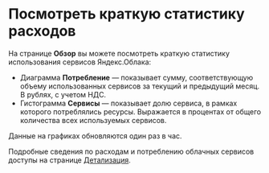 # Посмотреть краткую статистику расходов

На странице **Обзор** вы можете посмотреть краткую статистику использования сервисов Яндекс.Облака:
- Диаграмма **Потребление** — показывает сумму, соответствующую объему использованных сервисов за текущий и предыдущий месяц. В рублях, с учетом НДС. 
- Гистограмма **Сервисы** — показывает долю сервиса, в рамках которого потреблялись ресурсы. Выражается в процентах от общего количества всех используемых сервисов.

Данные на графиках обновляются один раз в час.

Подробные сведения по расходам и потреблению облачных сервисов доступы на странице [Детализация](check-charges.md).

